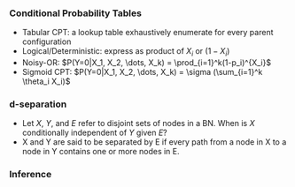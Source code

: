 ### Conditional Probability Tables

* Tabular CPT: a lookup table exhaustively enumerate for every parent configuration
* Logical/Deterministic: express as product of $X_i$ or $(1-X_i)$
* Noisy-OR: $P(Y=0|X_1, X_2, \dots, X_k) = \prod_{i=1}^k(1-p_i)^{X_i}$
* Sigmoid CPT: $P(Y=0|X_1, X_2, \dots, X_k) = \sigma (\sum_{i=1}^k \theta_i X_i)$

### d-separation

* Let $X$, $Y$, and $E$ refer to disjoint sets of nodes in a BN. When is $X$ conditionally independent of $Y$ given $E$?
* X and Y are said to be separated by E if every path from a node in X to a node in Y contains one or more nodes in E.

### Inference